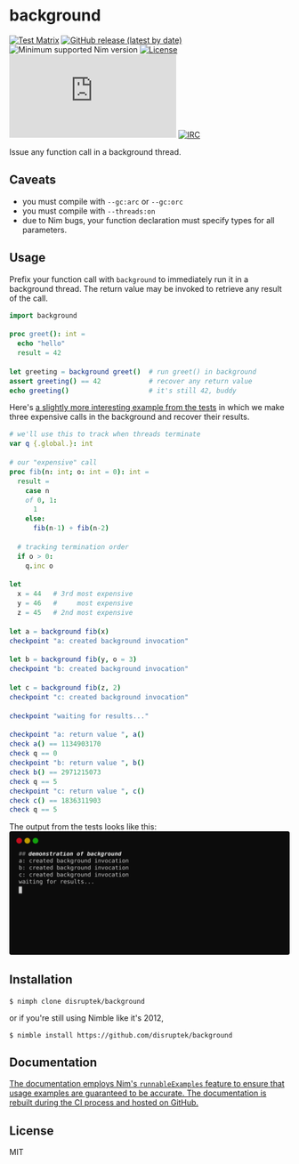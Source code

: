# background

[![Test Matrix](https://github.com/disruptek/background/workflows/CI/badge.svg)](https://github.com/disruptek/background/actions?query=workflow%3ACI)
[![GitHub release (latest by date)](https://img.shields.io/github/v/release/disruptek/background?style=flat)](https://github.com/disruptek/background/releases/latest)
![Minimum supported Nim version](https://img.shields.io/badge/nim-1.6.0%2B-informational?style=flat&logo=nim)
[![License](https://img.shields.io/github/license/disruptek/background?style=flat)](#license)
[![Matrix](https://img.shields.io/matrix/cps:matrix.org?style=flat&logo=matrix)](https://matrix.to/#/#cps:matrix.org)
[![IRC](https://img.shields.io/badge/chat-%23cps%20on%20libera.chat-brightgreen?style=flat)](https://web.libera.chat/#cps)

Issue any function call in a background thread.

## Caveats

- you must compile with `--gc:arc` or `--gc:orc`
- you must compile with `--threads:on`
- due to Nim bugs, your function declaration must specify types for all parameters.

## Usage

Prefix your function call with `background` to immediately run it in a
background thread. The return value may be invoked to retrieve any result
of the call.

```nim
import background

proc greet(): int =
  echo "hello"
  result = 42

let greeting = background greet()  # run greet() in background
assert greeting() == 42            # recover any return value
echo greeting()                    # it's still 42, buddy
```

Here's [a slightly more interesting example from the tests](tests/tdemo.nim)
in which we make three expensive calls in the background and recover their
results.

```nim
# we'll use this to track when threads terminate
var q {.global.}: int

# our "expensive" call
proc fib(n: int; o: int = 0): int =
  result =
    case n
    of 0, 1:
      1
    else:
      fib(n-1) + fib(n-2)

  # tracking termination order
  if o > 0:
    q.inc o

let
  x = 44   # 3rd most expensive
  y = 46   #     most expensive
  z = 45   # 2nd most expensive

let a = background fib(x)
checkpoint "a: created background invocation"

let b = background fib(y, o = 3)
checkpoint "b: created background invocation"

let c = background fib(z, 2)
checkpoint "c: created background invocation"

checkpoint "waiting for results..."

checkpoint "a: return value ", a()
check a() == 1134903170
check q == 0
checkpoint "b: return value ", b()
check b() == 2971215073
check q == 5
checkpoint "c: return value ", c()
check c() == 1836311903
check q == 5
```

The output from the tests looks like this:
![demo](docs/demo.svg "demo")

## Installation

```
$ nimph clone disruptek/background
```
or if you're still using Nimble like it's 2012,
```
$ nimble install https://github.com/disruptek/background
```

## Documentation

[The documentation employs Nim's `runnableExamples` feature to
ensure that usage examples are guaranteed to be accurate. The
documentation is rebuilt during the CI process and hosted on
GitHub.](https://disruptek.github.io/background/background.html)

## License
MIT
